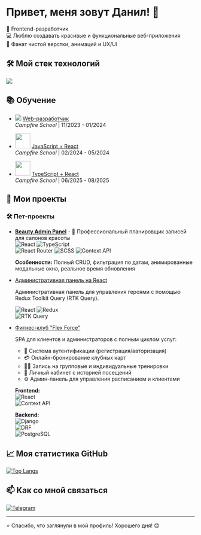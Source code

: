 # Привет, меня зовут Данил! 👋  

🚀 Frontend-разработчик  
💻 Люблю создавать красивые и функциональные веб-приложения  
🎨 Фанат чистой верстки, анимаций и UX/UI  

## 🛠 Мой стек технологий  

<div align="left">
  <img src="https://skillicons.dev/icons?i=html,css,js,ts,react,redux,sass,git,figma,webpack,gulp,postman" />
</div>  

## 📚 Обучение  

- <img src="https://img.icons8.com/color/16/000000/code.png"/> [Web-разработчик](https://campfire-school.com/courses/web-developer)  
  *Campfire School* | 11/2023 - 01/2024  

- <img src="https://skillicons.dev/icons?i=js,react" width="40"/> [JavaScript + React](https://campfire-school.com/courses/javascript-react)  
  *Campfire School* | 02/2024 - 05/2024  

- <img src="https://skillicons.dev/icons?i=ts,react" width="40"/> [TypeScript + React](https://campfire-school.com/courses/polnyy-kurs-po-typescript-react)  
  *Campfire School* | 06/2025 - 08/2025  

## 🚀 Мои проекты  

### 🛠 Пет-проекты  

- [**Beauty Admin Panel**](https://github.com/1Swiftkill1/Beauty-Admin-Panel) - 💅 Профессиональный планировщик записей для салонов красоты  
  ![React](https://img.shields.io/badge/-React-61DAFB) ![TypeScript](https://img.shields.io/badge/-TypeScript-3178C6)  
  ![React Router](https://img.shields.io/badge/-React_Router-CA4245) ![SCSS](https://img.shields.io/badge/-SCSS-CC6699)
  ![Context API](https://img.shields.io/badge/-Context_API-61DAFB?logo=react&logoColor=black) 
  
  **Особенности:** Полный CRUD, фильтрация по датам, анимированные модальные окна, реальное время обновления    

- [Административная панель на React](https://github.com/1Swiftkill1/hero_admin_panel_react-reduxjs-toolkit-RTK-Query)

  Административная панель для управления героями с помощью Redux Toolkit Query (RTK Query).
    
  ![React](https://img.shields.io/badge/-React-61DAFB) ![Redux](https://img.shields.io/badge/-Redux-764ABC?logo=redux&logoColor=white)  
  ![RTK Query](https://img.shields.io/badge/-RTK_Query-764ABC?logo=redux&logoColor=white)  

- [Фитнес-клуб "Flex Force"](https://github.com/1Swiftkill1/fitnesss1)
  
  SPA для клиентов и администраторов с полным циклом услуг:  
  - 🔐 Система аутентификации (регистрация/авторизация)  
  - 💳 Онлайн-бронирование клубных карт  
  - 🏋️‍♂️ Запись на групповые и индивидуальные тренировки  
  - 📅 Личный кабинет с историей посещений  
  - ⚙️ Админ-панель для управления расписанием и клиентами  

  **Frontend:**  
  ![React](https://img.shields.io/badge/-React-61DAFB?logo=react&logoColor=black)  
  ![Context API](https://img.shields.io/badge/-Context_API-61DAFB?logo=react&logoColor=black)  

  **Backend:**  
  ![Django](https://img.shields.io/badge/-Django-092E20?logo=django&logoColor=white)  
  ![DRF](https://img.shields.io/badge/-DRF-092E20?logo=django&logoColor=white)  
  ![PostgreSQL](https://img.shields.io/badge/-PostgreSQL-4169E1?logo=postgresql&logoColor=white)  

## 📈 Моя статистика GitHub  

[![Top Langs](https://github-readme-stats.vercel.app/api/top-langs/?username=1Swiftkill1&layout=compact&theme=radical)](https://github.com/1Swiftkill1)  

## 📫 Как со мной связаться  

[![Telegram](https://img.shields.io/badge/-Telegram-26A5E4?style=flat-square&logo=telegram&logoColor=white)](https://t.me/Swiftkill)  

---  

⭐️ Спасибо, что заглянули в мой профиль! Хорошего дня! 😊  
